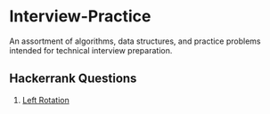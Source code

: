 # Interview-Practice
An assortment of algorithms, data structures, and practice problems intended for technical interview preparation.

## Hackerrank Questions
1. [Left Rotation](https://github.com/adam-p/markdown-here/wiki/Markdown-Cheatsheet#links)
